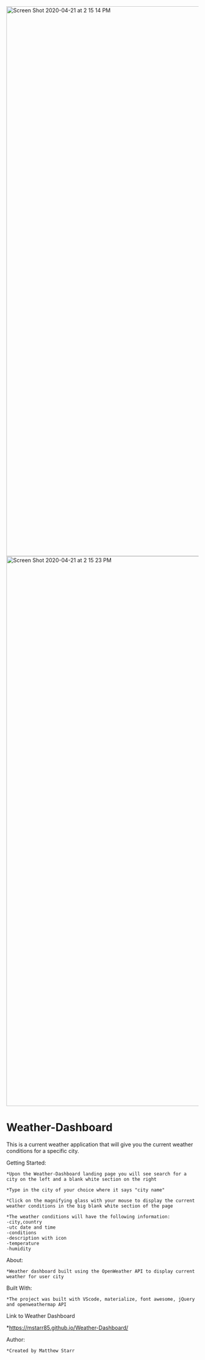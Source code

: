 <img width="1440" alt="Screen Shot 2020-04-21 at 2 15 14 PM" src="https://user-images.githubusercontent.com/53281244/79899569-fb460280-83da-11ea-9cd1-dc3b7dfbdd71.png">

<img width="1440" alt="Screen Shot 2020-04-21 at 2 15 23 PM" src="https://user-images.githubusercontent.com/53281244/79899583-fe40f300-83da-11ea-988f-ab2c9f01f0b6.png">


# Weather-Dashboard

This is a current weather application that will give you the current weather conditions for a specific city.

Getting Started: 

    *Upon the Weather-Dashboard landing page you will see search for a city on the left and a blank white section on the right    

    *Type in the city of your choice where it says "city name" 

    *Click on the magnifying glass with your mouse to display the current weather conditions in the big blank white section of the page

    *The weather conditions will have the following information:
    -city,country
    -utc date and time
    -conditions
    -description with icon
    -temperature 
    -humidity

About:

    *Weather dashboard built using the OpenWeather API to display current weather for user city

Built With: 

    *The project was built with VScode, materialize, font awesome, jQuery and openweathermap API 
    
Link to Weather Dashboard

*https://mstarr85.github.io/Weather-Dashboard/

Author: 
    
    *Created by Matthew Starr

